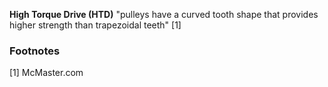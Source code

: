 **High Torque Drive (HTD)** "pulleys have a curved tooth shape that provides higher strength than trapezoidal teeth" [1]

### Footnotes
[1] McMaster.com